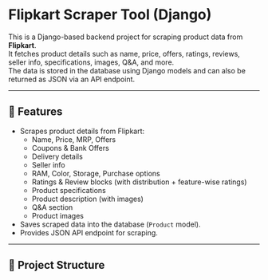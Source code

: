 # Flipkart Scraper Tool (Django)

This is a Django-based backend project for scraping product data from **Flipkart**.  
It fetches product details such as name, price, offers, ratings, reviews, seller info, specifications, images, Q&A, and more.  
The data is stored in the database using Django models and can also be returned as JSON via an API endpoint.

---

## 🚀 Features

- Scrapes product details from Flipkart:
  - Name, Price, MRP, Offers
  - Coupons & Bank Offers
  - Delivery details
  - Seller info
  - RAM, Color, Storage, Purchase options
  - Ratings & Review blocks (with distribution + feature-wise ratings)
  - Product specifications
  - Product description (with images)
  - Q&A section
  - Product images
- Saves scraped data into the database (`Product` model).
- Provides JSON API endpoint for scraping.

---

## 📂 Project Structure

